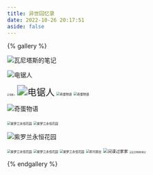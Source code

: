 ```yaml
---
title: 异世回忆录
date: 2022-10-26 20:17:51
aside: false
---
```


{% gallery %}

![瓦尼塔斯的笔记](https://m1.im5i.com/2022/11/03/UVHj8d.png)

![电锯人](https://m1.im5i.com/2022/11/03/UVHT6K.png)

<img src="https://m1.im5i.com/2022/11/03/UVHZHC.png" alt="电锯人" style="zoom:33%;" />

<img src="https://m1.im5i.com/2022/11/03/UVHkTH.png" alt="电锯人" style="zoom:150%;" />

<img src="https://m1.im5i.com/2022/11/03/UVHCea.png" alt="奇蛋物语" style="zoom:50%;" />

<img src="https://m1.im5i.com/2022/11/03/UVHc3T.png" alt="奇蛋物语" style="zoom:50%;" />

![奇蛋物语](https://m1.im5i.com/2022/11/03/UVH8pA.png)

<img src="https://m1.im5i.com/2022/11/03/UVHFbS.png" alt="紫罗兰永恒花园" style="zoom:50%;" />

<img src="https://m1.im5i.com/2022/11/03/UVHVo0.png" alt="紫罗兰永恒花园" style="zoom:50%;" />

![紫罗兰永恒花园](https://m1.im5i.com/2022/11/03/UVH5xB.png)

<img src="https://m1.im5i.com/2022/11/03/UVHG8z.png" alt="紫罗兰永恒花园" style="zoom:50%;" />

<img src="https://m1.im5i.com/2022/11/03/UVHbKs.png" alt="紫罗兰永恒花园" style="zoom:50%;" />

<img src="https://m1.im5i.com/2022/11/03/UVHzHo.png" alt="紫罗兰永恒花园" style="zoom:50%;" />

<img src="https://m1.im5i.com/2022/11/03/UVH7ZW.png" alt="莉可丽丝" style="zoom:50%;" />

<img src="https://m1.im5i.com/2022/11/03/UVH9fx.png" alt="间谍过家家" style="zoom:67%;" />

<img src="https://m1.im5i.com/2022/11/03/UVHS3Q.png" alt="瓦尼塔斯的笔记" style="zoom:33%;" />

{% endgallery %}